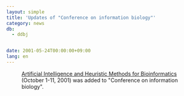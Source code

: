 ```yaml
---
layout: simple
title: 'Updates of "Conference on information biology"'
category: news
db:
  - ddbj


date: 2001-05-24T00:00:00+09:00
lang: en
---
```


<dd><a href="http://www.dsi.unifi.it/ai4bio/">Artificial Intelligence and Heuristic Methods for Bioinformatics</a> (October 1-11, 2001) was added to "Conference on information biology".</dd>
